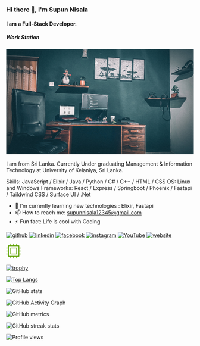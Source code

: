 ### Hi there 👋, I'm Supun Nisala
#### I am a Full-Stack Developer.
##### Work Station
![My Work Station](https://github.com/Supun222/Supun222/blob/main/WorkStation.jpg)

I am from Sri Lanka. Currently Under graduating Management & Information Technology at University of Kelaniya, Sri Lanka.  

Skills: JavaScript / Elixir / Java / Python / C# / C++ / HTML / CSS
OS: Linux and Windows
Frameworks: React / Express / Springboot / Phoenix / Fastapi / Taildwind CSS / Surface UI / .Net

- 🌱 I’m currently learning new technologies : Elixir, Fastapi
- 📫 How to reach me: supunnisala12345@gmail.com
- ⚡ Fun fact: Life is cool with Coding  


[<img src='https://cdn.jsdelivr.net/npm/simple-icons@3.0.1/icons/github.svg' alt='github' height='40'>](https://github.com/Supun222)  [<img src='https://cdn.jsdelivr.net/npm/simple-icons@3.0.1/icons/linkedin.svg' alt='linkedin' height='40'>](https://www.linkedin.com/in/https://www.linkedin.com/in/supun-gunasekara-70a156214//)  [<img src='https://cdn.jsdelivr.net/npm/simple-icons@3.0.1/icons/facebook.svg' alt='facebook' height='40'>](https://www.facebook.com/https://www.facebook.com/supun.nisala.7)  [<img src='https://cdn.jsdelivr.net/npm/simple-icons@3.0.1/icons/instagram.svg' alt='instagram' height='40'>](https://www.instagram.com/https://www.instagram.com/supun_nisala//)  [<img src='https://cdn.jsdelivr.net/npm/simple-icons@3.0.1/icons/youtube.svg' alt='YouTube' height='40'>](https://www.youtube.com/channel/https://www.youtube.com/channel/UC64sGJB7WGoht74KIYGfpCA)  [<img src='https://cdn.jsdelivr.net/npm/simple-icons@3.0.1/icons/icloud.svg' alt='website' height='40'>](supunnisala.com)  

<a href='https://docs.github.com/en/developers'><img src='https://raw.githubusercontent.com/acervenky/animated-github-badges/master/assets/devbadge.gif' width='40' height='40'></a> 

[![trophy](https://github-profile-trophy.vercel.app/?username=Supun222)](https://github.com/ryo-ma/github-profile-trophy)

[![Top Langs](https://github-readme-stats.vercel.app/api/top-langs/?username=Supun222)](https://github.com/anuraghazra/github-readme-stats)

![GitHub stats](https://github-readme-stats.vercel.app/api?username=Supun222&show_icons=true&count_private=true)  

![GitHub Activity Graph](https://activity-graph.herokuapp.com/graph?username=Supun222)  

![GitHub metrics](https://metrics.lecoq.io/Supun222)  

![GitHub streak stats](https://github-readme-streak-stats.herokuapp.com/?user=Supun222)  

![Profile views](https://gpvc.arturio.dev/Supun222)  
